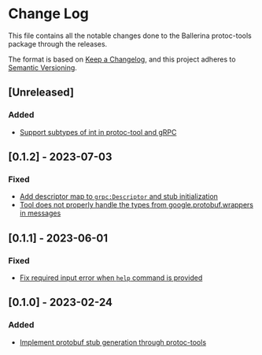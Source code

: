 # Change Log
This file contains all the notable changes done to the Ballerina protoc-tools package through the releases.

The format is based on [Keep a Changelog](https://keepachangelog.com/en/1.0.0/),
and this project adheres to [Semantic Versioning](https://semver.org/spec/v2.0.0.html).

## [Unreleased]

### Added

- [Support subtypes of int in protoc-tool and gRPC](https://github.com/ballerina-platform/ballerina-standard-library/issues/4543)

## [0.1.2] - 2023-07-03

### Fixed

- [Add descriptor map to `grpc:Descriptor` and stub initialization](https://github.com/ballerina-platform/ballerina-standard-library/issues/4555)
- [Tool does not properly handle the types from google.protobuf.wrappers in messages](https://github.com/ballerina-platform/ballerina-standard-library/issues/4576)

## [0.1.1] - 2023-06-01

### Fixed

- [Fix required input error when `help` command is provided](https://github.com/ballerina-platform/ballerina-standard-library/issues/4446)

## [0.1.0] - 2023-02-24

### Added
- [Implement protobuf stub generation through protoc-tools](https://github.com/ballerina-platform/ballerina-standard-library/issues/3019)
